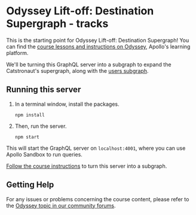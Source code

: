 # Odyssey Lift-off: Destination Supergraph - tracks

This is the starting point for Odyssey Lift-off: Destination Supergraph! You can find the [course lessons and instructions on Odyssey](https://www.apollographql.com/tutorials/lift-off-supergraph/), Apollo's learning platform.

We'll be turning this GraphQL server into a subgraph to expand the Catstronaut's supergraph, along with the [users subgraph](https://github.com/apollographql-education/lift-off-supergraph-demo-users).

## Running this server

1. In a terminal window, install the packages.

    ```
    npm install
    ```

1. Then, run the server.

    ```
    npm start
    ```

This will start the GraphQL server on `localhost:4001`, where you can use Apollo Sandbox to run queries.

[Follow the course instructions](https://www.apollographql.com/tutorials/lift-off-supergraph/) to turn this server into a subgraph.

## Getting Help

For any issues or problems concerning the course content, please refer to the [Odyssey topic in our community forums](https://community.apollographql.com/tags/c/help/6/odyssey).
